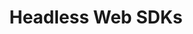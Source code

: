 ---
title: Headless Web SDKs
excerpt: ''
deprecated: false
hidden: false
metadata:
  title: ''
  description: ''
  robots: index
next:
  description: ''
---